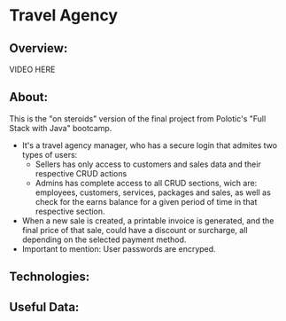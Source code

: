 # Travel Agency

## Overview:
  VIDEO HERE

## About:
  <p>
    This is the "on steroids" version of the final project from Polotic's "Full Stack with Java" bootcamp.
  </p>
  
-  It's a travel agency manager, who has a secure login that admites two types of users:
    -  Sellers has only access to customers and sales data and their respective CRUD actions
    -  Admins has complete access to all CRUD sections, wich are: employees, customers, services, packages and sales, 
      as well as check for the earns balance for a given period of time in that respective section.
- When a new sale is created, a printable invoice is generated, and the final price of that sale, could have a discount or surcharge, all depending on the selected 
    payment method. 
- Important to mention: User passwords are encryped.


## Technologies:
<p></p>

## Useful Data: 
<p></p>
